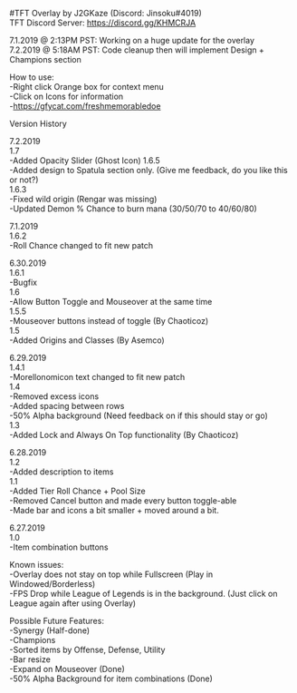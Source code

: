 #TFT Overlay by J2GKaze (Discord: Jinsoku#4019)  
 TFT Discord Server: https://discord.gg/KHMCRJA
   
7.1.2019 @ 2:13PM PST: Working on a huge update for the overlay  
7.2.2019 @ 5:18AM PST: Code cleanup then will implement Design + Champions section  

How to use:  
  -Right click Orange box for context menu  
  -Click on Icons for information  
  -https://gfycat.com/freshmemorabledoe

Version History

7.2.2019  
1.7  
  -Added Opacity Slider (Ghost Icon)
1.6.5  
  -Added design to Spatula section only. (Give me feedback, do you like this or not?)  
1.6.3    
  -Fixed wild origin (Rengar was missing)  
  -Updated Demon % Chance to burn mana (30/50/70 to 40/60/80)  
   
7.1.2019  
1.6.2  
  -Roll Chance changed to fit new patch  
   
6.30.2019   
1.6.1  
  -Bugfix    
1.6  
  -Allow Button Toggle and Mouseover at the same time    
1.5.5  
  -Mouseover buttons instead of toggle (By Chaoticoz)   
1.5  
  -Added Origins and Classes (By Asemco)  
  
6.29.2019   
1.4.1  
  -Morellonomicon text changed to fit new patch   
1.4  
  -Removed excess icons    
  -Added spacing between rows    
  -50% Alpha background (Need feedback on if this should stay or go)    
1.3  
  -Added Lock and Always On Top functionality (By Chaoticoz)  

6.28.2019  
1.2  
  -Added description to items  
1.1   
  -Added Tier Roll Chance + Pool Size  
  -Removed Cancel button and made every button toggle-able  
  -Made bar and icons a bit smaller + moved around a bit.  

6.27.2019  
1.0  
  -Item combination buttons  

Known issues:  
  -Overlay does not stay on top while Fullscreen (Play in Windowed/Borderless)  
  -FPS Drop while League of Legends is in the background. (Just click on League again after using Overlay)  

Possible Future Features:  
  -Synergy (Half-done)  
  -Champions  
  -Sorted items by Offense, Defense, Utility  
  -Bar resize  
  -Expand on Mouseover (Done)   
  -50% Alpha Background for item combinations (Done)  

